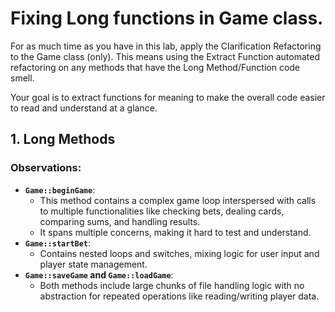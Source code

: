 # Fixing Long functions in Game class.

For as much time as you have in this lab, apply the Clarification Refactoring to the Game class (only). This means using the Extract Function automated refactoring on any methods that have the Long Method/Function code smell.

Your goal is to extract functions for meaning to make the overall code easier to read and understand at a glance.


## 1. **Long Methods**
### Observations:
- **`Game::beginGame`**:
  - This method contains a complex game loop interspersed with calls to multiple functionalities like checking bets, dealing cards, comparing sums, and handling results.
  - It spans multiple concerns, making it hard to test and understand.
- **`Game::startBet`**:
  - Contains nested loops and switches, mixing logic for user input and player state management.
- **`Game::saveGame` and `Game::loadGame`**:
  - Both methods include large chunks of file handling logic with no abstraction for repeated operations like reading/writing player data.
